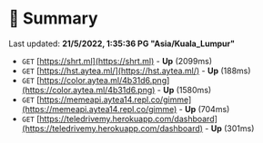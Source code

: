 # 📖 Summary
Last updated: **21/5/2022, 1:35:36 PG "Asia/Kuala_Lumpur"**

- `GET` [https://shrt.ml](https://shrt.ml) - **Up** (2099ms)
- `GET` [https://hst.aytea.ml/](https://hst.aytea.ml/) - **Up** (188ms)
- `GET` [https://color.aytea.ml/4b31d6.png](https://color.aytea.ml/4b31d6.png) - **Up** (1580ms)
- `GET` [https://memeapi.aytea14.repl.co/gimme](https://memeapi.aytea14.repl.co/gimme) - **Up** (704ms)
- `GET` [https://teledrivemy.herokuapp.com/dashboard](https://teledrivemy.herokuapp.com/dashboard) - **Up** (301ms)
